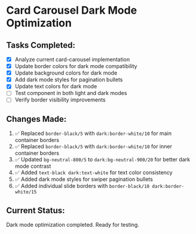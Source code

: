 # Card Carousel Dark Mode Optimization

## Tasks Completed:
- [x] Analyze current card-carousel implementation
- [x] Update border colors for dark mode compatibility
- [x] Update background colors for dark mode
- [x] Add dark mode styles for pagination bullets
- [x] Update text colors for dark mode
- [ ] Test component in both light and dark modes
- [ ] Verify border visibility improvements

## Changes Made:
1. ✅ Replaced `border-black/5` with `dark:border-white/10` for main container borders
2. ✅ Replaced `border-black/5` with `dark:border-white/10` for inner container borders  
3. ✅ Updated `bg-neutral-800/5` to `dark:bg-neutral-900/20` for better dark mode contrast
4. ✅ Added `text-black dark:text-white` for text color consistency
5. ✅ Added dark mode styles for swiper pagination bullets
6. ✅ Added individual slide borders with `border-black/10 dark:border-white/15`

## Current Status:
Dark mode optimization completed. Ready for testing.
